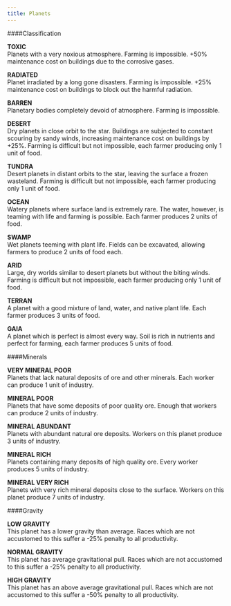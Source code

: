 ```yaml
---
title: Planets
---
```


####Classification

**TOXIC**  
Planets with a very noxious atmosphere. Farming is impossible. +50% maintenance cost on buildings due to the corrosive gases.

**RADIATED**  
Planet irradiated by a long gone disasters. Farming is impossible. +25% maintenance cost on buildings to block out the harmful radiation.

**BARREN**  
Planetary bodies completely devoid of atmosphere. Farming is impossible.

**DESERT**  
Dry planets in close orbit to the star. Buildings are subjected to constant scouring by sandy winds, increasing maintenance cost on buildings by +25%. Farming is difficult but not impossible, each farmer producing only 1 unit of food.

**TUNDRA**  
Desert planets in distant orbits to the star, leaving the surface a frozen wasteland. Farming is difficult but not impossible, each farmer producing only 1 unit of food.

**OCEAN**  
Watery planets where surface land is extremely rare. The water, however, is teaming with life and farming is possible. Each farmer produces 2 units of food.

**SWAMP**  
Wet planets teeming with plant life. Fields can be excavated, allowing farmers to produce 2 units of food each.

**ARID**  
Large, dry worlds similar to desert planets but without the biting winds. Farming is difficult but not impossible, each farmer producing only 1 unit of food.

**TERRAN**  
A planet with a good mixture of land, water, and native plant life. Each farmer produces 3 units of food.

**GAIA**  
A planet which is perfect is almost every way. Soil is rich in nutrients and perfect for farming, each farmer produces 5 units of food.

####Minerals

**VERY MINERAL POOR**  
Planets that lack natural deposits of ore and other minerals. Each worker can produce 1 unit of industry.

**MINERAL POOR**  
Planets that have some deposits of poor quality ore. Enough that workers can produce 2 units of industry.

**MINERAL ABUNDANT**  
Planets with abundant natural ore deposits. Workers on this planet produce 3 units of industry.

**MINERAL RICH**  
Planets containing many deposits of high quality ore. Every worker produces 5 units of industry.

**MINERAL VERY RICH**  
Planets with very rich mineral deposits close to the surface. Workers on this planet produce 7 units of industry.

####Gravity

**LOW GRAVITY**  
This planet has a lower gravity than average. Races which are not accustomed to this suffer a -25% penalty to all productivity.

**NORMAL GRAVITY**  
This planet has average gravitational pull. Races which are not accustomed to this suffer a -25% penalty to all productivity.

**HIGH GRAVITY**  
This planet has an above average gravitational pull. Races which are not accustomed to this suffer a -50% penalty to all productivity.